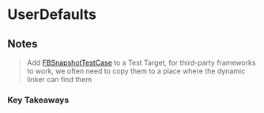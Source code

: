 # UserDefaults

## Notes
> Add [FBSnapshotTestCase](https://github.com/uber/ios-snapshot-test-case.git) to a Test Target, for third-party frameworks to work, we often need to copy them to a place where the dynamic linker can find them

### Key Takeaways

